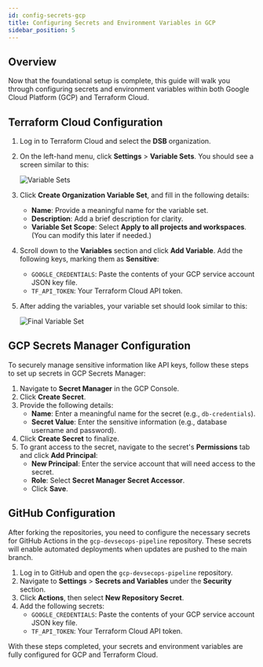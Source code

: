```yaml
---
id: config-secrets-gcp
title: Configuring Secrets and Environment Variables in GCP
sidebar_position: 5
---
```


## Overview

Now that the foundational setup is complete, this guide will walk you through configuring secrets and environment variables within both Google Cloud Platform (GCP) and Terraform Cloud.

## Terraform Cloud Configuration

1. Log in to Terraform Cloud and select the **DSB** organization.
2. On the left-hand menu, click **Settings** > **Variable Sets**. You should see a screen similar to this:

   ![Variable Sets](/img/projects/devsecops-pipeline-gcp/setup/variable_sets.png)

3. Click **Create Organization Variable Set**, and fill in the following details:
   - **Name**: Provide a meaningful name for the variable set.
   - **Description**: Add a brief description for clarity.
   - **Variable Set Scope**: Select **Apply to all projects and workspaces**. (You can modify this later if needed.)
4. Scroll down to the **Variables** section and click **Add Variable**. Add the following keys, marking them as **Sensitive**:
   - `GOOGLE_CREDENTIALS`: Paste the contents of your GCP service account JSON key file.
   - `TF_API_TOKEN`: Your Terraform Cloud API token.
5. After adding the variables, your variable set should look similar to this:

   ![Final Variable Set](/img/projects/devsecops-pipeline-gcp/setup/final_variable_set.png)

## GCP Secrets Manager Configuration

To securely manage sensitive information like API keys, follow these steps to set up secrets in GCP Secrets Manager:

1. Navigate to **Secret Manager** in the GCP Console.
2. Click **Create Secret**.
3. Provide the following details:
   - **Name**: Enter a meaningful name for the secret (e.g., `db-credentials`).
   - **Secret Value**: Enter the sensitive information (e.g., database username and password).
4. Click **Create Secret** to finalize.
5. To grant access to the secret, navigate to the secret's **Permissions** tab and click **Add Principal**:
   - **New Principal**: Enter the service account that will need access to the secret.
   - **Role**: Select **Secret Manager Secret Accessor**.
   - Click **Save**.

## GitHub Configuration

After forking the repositories, you need to configure the necessary secrets for GitHub Actions in the `gcp-devsecops-pipeline` repository. These secrets will enable automated deployments when updates are pushed to the main branch.

1. Log in to GitHub and open the `gcp-devsecops-pipeline` repository.
2. Navigate to **Settings** > **Secrets and Variables** under the **Security** section.
3. Click **Actions**, then select **New Repository Secret**.
4. Add the following secrets:
   - `GOOGLE_CREDENTIALS`: Paste the contents of your GCP service account JSON key file.
   - `TF_API_TOKEN`: Your Terraform Cloud API token.

With these steps completed, your secrets and environment variables are fully configured for GCP and Terraform Cloud.